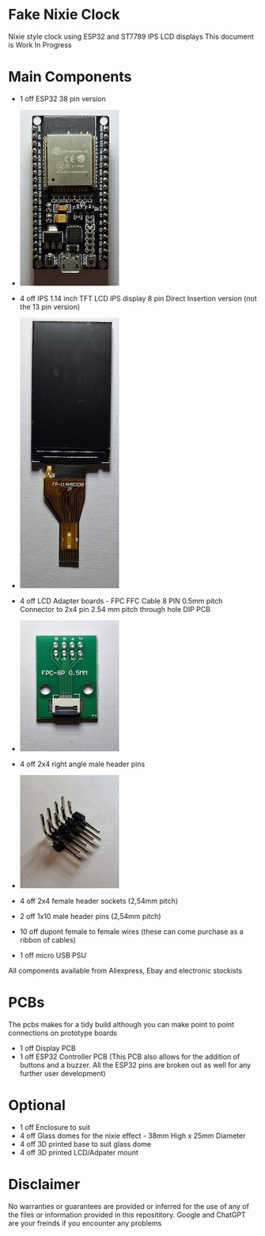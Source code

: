 # Fake Nixie Clock
Nixie style clock using ESP32 and ST7789 IPS LCD displays
This document is Work In Progress

# Main Components

- 1 off ESP32 38 pin version 
- ![ESP32](/images/ESP32.jpg)
  
- 4 off IPS 1.14 inch TFT LCD IPS display 8 pin Direct Insertion version (not the 13 pin version)
- ![LCD](/images/LCD.jpg)

- 4 off LCD Adapter boards - FPC FFC Cable 8 PIN 0.5mm pitch Connector to 2x4 pin 2.54 mm pitch through hole DIP PCB
- ![LCDPCB](/images/LCDPCB1.jpg)
  
- 4 off 2x4 right angle male header pins
- ![LCDPCBHeader](/images/2x4MHeader.jpg)

- 4 off 2x4 female header sockets (2,54mm pitch)
  
- 2 off 1x10 male header pins (2,54mm pitch)
  
- 10 off dupont female to female wires (these can come purchase as a ribbon of cables)
  
- 1 off micro USB PSU

All components available from Aliexpress, Ebay and electronic stockists



# PCBs

The pcbs makes for a tidy build although you can make point to point connections on prototype boards
- 1 off Display PCB 
- 1 off ESP32 Controller PCB (This PCB also allows for the addition of buttons and a buzzer.  All the ESP32 pins are broken out as well for any further user development)

# Optional

- 1 off Enclosure to suit
- 4 off Glass domes for the nixie effect - 38mm High x 25mm Diameter
- 4 off 3D printed base to suit glass dome
- 4 off 3D printed LCD/Adpater mount


# Disclaimer

No warranties or guarantees are provided or inferred for the use of any of the files or information provided in this reposititory.
Google and ChatGPT are your freinds if you encounter any problems
